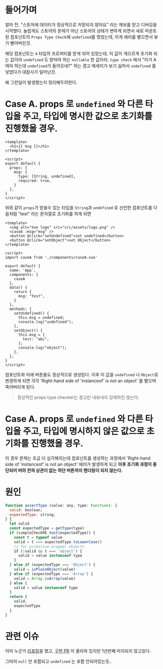 # 들어가며
얼마 전, "스토어에 데이터가 정상적으로 저장되지 않아요" 라는 제보를 받고 디버깅을 시작했다. 놀랍게도 스토어의 문제가 아닌 스토어의 상태가 변하게 되면서 새로 마운트된 컴포넌트의 `Props Type Check`에 `undefined`를 줬었는데, 이게 에러를 뱉으면서 뷰가 뻗어버린것.

해당 컴포넌트는 `A` 타입의 프로퍼티를 받게 되어 있었는데, 이 값이 게으르게 초기화 되는 값이라 `undefined` 도 받아야 하는 `nullable` 한 값이라. `type check` 에서 "이거 A여야 하는데 `undefined`가 들어오네?" 하는 경고 메세지가 보기 싫어서 `undefined` 를 넣었다가 대참사가 일어난것.

왜 그런일이 발생했는지 정리해두려한다.

# Case A. props 로 `undefined` 와 다른 타입을 주고, 타입에 명시한 값으로 초기화를 진행했을 경우.

```vue
<template>
  <h1>{{ msg }}</h1>
</template>

<script>
export default {
  props: {
    msg: {
      type: [String, undefined],
      required: true,
    }
  },
}
</script>
```

위와 같이 `props`가 받을수 있는 타입을 `String`과 `undefined` 로 선언한 컴포넌트를 다음처럼 "test" 라는 문자열로 초기화를 하게 되면

```vue
<template>
  <img alt="Vue logo" src="src/assets/logo.png" />
  <caseA :msg="msg" />
  <button @click="setUndefined">set undefined</button>
  <button @click="setObject">set Object</button>
</template>

<script>
import caseA from './components/caseA.vue'

export default {
  name: 'App',
  components: {
    caseA
  },
  data() {
    return {
      msg: "test",
    }
  },
  methods: {
    setUndefined() {
      this.msg = undefined;
      console.log("undefined");
    },
    setObject() {
      this.msg = {
        test: "abc",
      };
      console.log("object");
    },
  },
}
</script>
```

컴포넌트와 아래 버튼들도 정상적으로 생성된다. 이후 이 값을 `undefined` 나 `Object`로 변경하게 되면 각각 'Right-hand side of 'instanceof' is not an object' 를 뱉으며 죽어버리게 된다.

> 정상적인 props type checker는 경고만 내보내지 강제하진 않는다.

# Case A. props 로 `undefined` 와 다른 타입을 주고, 타입에 명시하지 않은 값으로 초기화를 진행했을 경우.
이 경우 문제는 조금 더 심각해지는데 컴포넌트를 생성하는 과정에서 'Right-hand side of 'instanceof' is not an object' 에러가 발생하게 되고 **이후 초기화 과정이 중단되어 버려 전혀 상관이 없는 하단 버튼까지 렌더링이 되지 않는다.**

# 원인

```javascript
function assertType (value: any, type: Function): {
  valid: boolean;
  expectedType: string;
} {
  let valid
  const expectedType = getType(type)
  if (simpleCheckRE.test(expectedType)) {
    const t = typeof value
    valid = t === expectedType.toLowerCase()
    // for primitive wrapper objects
    if (!valid && t === 'object') {
      valid = value instanceof type
    }
  } else if (expectedType === 'Object') {
    valid = isPlainObject(value)
  } else if (expectedType === 'Array') {
    valid = Array.isArray(value)
  } else {
    valid = value instanceof type
  }
  return {
    valid,
    expectedType
  }
}
```


# 관련 이슈
이미 누군가 [리포팅](https://github.com/vuejs/vue/issues/1961)을 했고, [구현 PR](https://github.com/vuejs/vue/pull/9358) 이 올라와 있지만 1년반째 머지되지 않고있다.

그마저 `null` 만 포함되고 `undefined` 는 포함 안되어있는듯..
